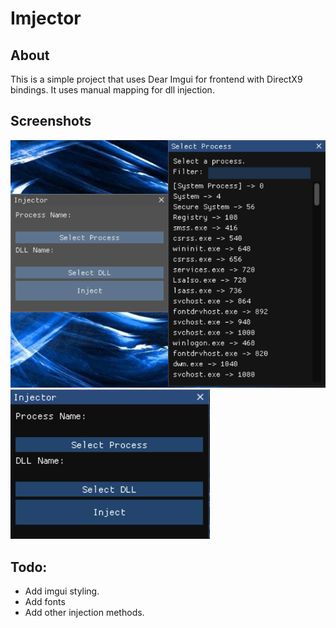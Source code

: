 # Imjector
## About
This is a simple project that uses Dear Imgui for frontend with DirectX9 bindings. It uses manual mapping for dll injection.

## Screenshots
![](https://github.com/epsilonr/imjector/blob/main/assets/ss/ss1.png)
![](https://github.com/epsilonr/imjector/blob/main/assets/ss/ss0.png)

## Todo:
* Add imgui styling.
* Add fonts
* Add other injection methods.
